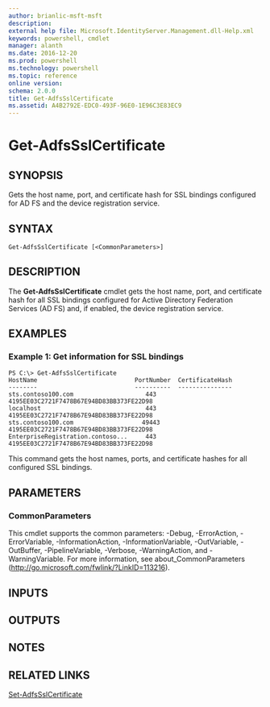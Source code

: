 ```yaml
---
author: brianlic-msft-msft
description: 
external help file: Microsoft.IdentityServer.Management.dll-Help.xml
keywords: powershell, cmdlet
manager: alanth
ms.date: 2016-12-20
ms.prod: powershell
ms.technology: powershell
ms.topic: reference
online version: 
schema: 2.0.0
title: Get-AdfsSslCertificate
ms.assetid: A4B2792E-EDC0-493F-96E0-1E96C3E83EC9
---
```


# Get-AdfsSslCertificate

## SYNOPSIS
Gets the host name, port, and certificate hash for SSL bindings configured for AD FS and the device registration service.

## SYNTAX

```
Get-AdfsSslCertificate [<CommonParameters>]
```

## DESCRIPTION
The **Get-AdfsSslCertificate** cmdlet gets the host name, port, and certificate hash for all SSL bindings configured for Active Directory Federation Services (AD FS) and, if enabled, the device registration service.

## EXAMPLES

### Example 1: Get information for SSL bindings
```
PS C:\> Get-AdfsSslCertificate
HostName                           PortNumber  CertificateHash
--------                           ----------  ---------------
sts.contoso100.com                    443      4195EE03C2721F7478B67E94BD83BB373FE22D98
localhost                             443      4195EE03C2721F7478B67E94BD83BB373FE22D98
sts.contoso100.com                   49443     4195EE03C2721F7478B67E94BD83BB373FE22D98
EnterpriseRegistration.contoso...     443      4195EE03C2721F7478B67E94BD83BB373FE22D98
```

This command gets the host names, ports, and certificate hashes for all configured SSL bindings.

## PARAMETERS

### CommonParameters
This cmdlet supports the common parameters: -Debug, -ErrorAction, -ErrorVariable, -InformationAction, -InformationVariable, -OutVariable, -OutBuffer, -PipelineVariable, -Verbose, -WarningAction, and -WarningVariable. For more information, see about_CommonParameters (http://go.microsoft.com/fwlink/?LinkID=113216).

## INPUTS

## OUTPUTS

## NOTES

## RELATED LINKS

[Set-AdfsSslCertificate](./Set-AdfsSslCertificate.md)

